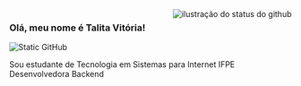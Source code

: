 <img align='right' src="https://github-readme-stats.vercel.app/api?username=Talitavit&show_icons=true&title_color=783c00&text_color=af552e&icon_color=783c00&bg_color=f8efd4&cache_seconds=2300" alt="ilustração do status do github">

### Olá, meu nome é Talita Vitória!

<img src="https://img.shields.io/static/v1?label=Overview&message=TALITAVITORIA&color=f8efd4&style=for-the-badge&logo=GitHub" alt="Static GitHub">

<p>Sou estudante de Tecnologia em Sistemas para Internet IFPE<br/> Desenvolvedora Backend</p>
